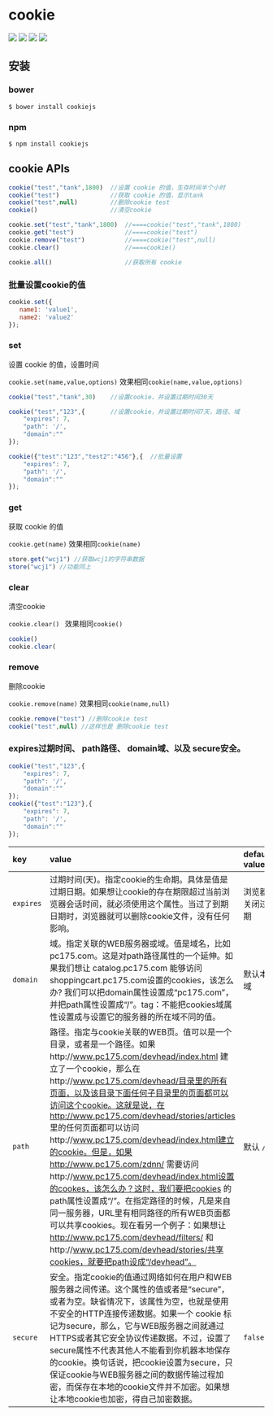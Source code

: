 # cookie

[![](https://img.shields.io/github/issues/jaywcjlove/cookie.js.svg)](https://github.com/jaywcjlove/cookie.js/issues) [![](https://img.shields.io/github/forks/jaywcjlove/cookie.js.svg)](https://github.com/jaywcjlove/cookie.js/network) [![](https://img.shields.io/github/stars/jaywcjlove/cookie.js.svg)](https://github.com/jaywcjlove/cookie.js/stargazers) [![](https://img.shields.io/github/release/jaywcjlove/cookie.js.svg)](https://github.com/jaywcjlove/cookie.js/releases)


## 安装

### bower

```
$ bower install cookiejs
```

### npm

```
$ npm install cookiejs
```


## cookie APIs

```js
cookie("test","tank",1800)  //设置 cookie 的值，生存时间半个小时
cookie("test")              //获取 cookie 的值，显示tank
cookie("test",null)         //删除cookie test
cookie()                    //清空cookie

cookie.set("test","tank",1800)  //====cookie("test","tank",1800)
cookie.get("test")              //====cookie("test")
cookie.remove("test")           //====cookie("test",null)
cookie.clear()                  //====cookie()

cookie.all()                    //获取所有 cookie
```

### 批量设置cookie的值

```js
cookie.set({
   name1: 'value1',
   name2: 'value2'
});
```

### set
设置 cookie 的值，设置时间

`cookie.set(name,value,options)`
效果相同`cookie(name,value,options)`

```js
cookie("test","tank",30)    //设置cookie，并设置过期时间30天

cookie("test","123",{       //设置cookie，并设置过期时间7天，路径、域
    "expires": 7,
    "path": '/',
    "domain":""
});

cookie({"test":"123","test2":"456"},{  //批量设置
    "expires": 7,
    "path": '/',
    "domain":""
});
```

### get
获取 cookie 的值

`cookie.get(name)`
效果相同`cookie(name)`

```js
store.get("wcj1") //获取wcj1的字符串数据
store("wcj1") //功能同上
```

### clear
清空cookie

`cookie.clear() `
效果相同`cookie()`

```js
cookie()
cookie.clear(
```

### remove
删除cookie

`cookie.remove(name)` 
效果相同`cookie(name,null)`

```js
cookie.remove("test") //删除cookie test
cookie("test",null) //这样也是 删除cookie test
```


###  expires过期时间、 path路径、 domain域、以及 secure安全。

```js
cookie("test","123",{
    "expires": 7,
    "path": '/',
    "domain":""
});
cookie({"test":"123"},{
    "expires": 7,
    "path": '/',
    "domain":""
});
```


| key | value | default value |
|:--|:--|:--|
| `expires` | 过期时间(天)。指定cookie的生命期。具体是值是过期日期。如果想让cookie的存在期限超过当前浏览器会话时间，就必须使用这个属性。当过了到期日期时，浏览器就可以删除cookie文件，没有任何影响。| 浏览器关闭过期 |
| `domain` | 域。指定关联的WEB服务器或域。值是域名，比如pc175.com。这是对path路径属性的一个延伸。如果我们想让 catalog.pc175.com 能够访问shoppingcart.pc175.com设置的cookies，该怎么办? 我们可以把domain属性设置成“pc175.com”，并把path属性设置成“/”。tag：不能把cookies域属性设置成与设置它的服务器的所在域不同的值。 | 默认本域 |
| `path` | 路径。指定与cookie关联的WEB页。值可以是一个目录，或者是一个路径。如果http://www.pc175.com/devhead/index.html 建立了一个cookie，那么在http://www.pc175.com/devhead/目录里的所有页面，以及该目录下面任何子目录里的页面都可以访问这个cookie。这就是说，在http://www.pc175.com/devhead/stories/articles 里的任何页面都可以访问http://www.pc175.com/devhead/index.html建立的cookie。但是，如果http://www.pc175.com/zdnn/ 需要访问http://www.pc175.com/devhead/index.html设置的cookes，该怎么办？这时，我们要把cookies 的path属性设置成“/”。在指定路径的时候，凡是来自同一服务器，URL里有相同路径的所有WEB页面都可以共享cookies。现在看另一个例子：如果想让 http://www.pc175.com/devhead/filters/ 和http://www.pc175.com/devhead/stories/共享cookies，就要把path设成“/devhead”。 | 默认 `/` |
| `secure` | 安全。指定cookie的值通过网络如何在用户和WEB服务器之间传递。这个属性的值或者是“secure”，或者为空。缺省情况下，该属性为空，也就是使用不安全的HTTP连接传递数据。如果一个 cookie 标记为secure，那么，它与WEB服务器之间就通过HTTPS或者其它安全协议传递数据。不过，设置了secure属性不代表其他人不能看到你机器本地保存的cookie。换句话说，把cookie设置为secure，只保证cookie与WEB服务器之间的数据传输过程加密，而保存在本地的cookie文件并不加密。如果想让本地cookie也加密，得自己加密数据。 | `false` |

